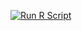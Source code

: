 [![Run R Script](https://github.com/gosterhout/github-actions-demo/actions/workflows/run-r-script.yml/badge.svg)](https://github.com/gosterhout/github-actions-demo/actions/workflows/run-r-script.yml)
